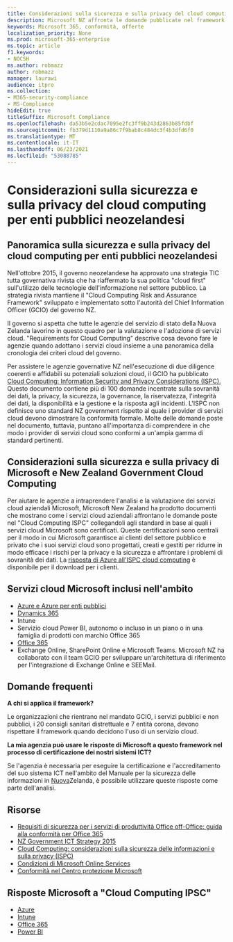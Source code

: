 ```yaml
---
title: Considerazioni sulla sicurezza e sulla privacy del cloud computing per enti pubblici neozelandesi
description: Microsoft NZ affronta le domande pubblicate nel framework di cloud computing della Nuova Zelanda.
keywords: Microsoft 365, conformità, offerte
localization_priority: None
ms.prod: microsoft-365-enterprise
ms.topic: article
f1.keywords:
- NOCSH
ms.author: robmazz
author: robmazz
manager: laurawi
audience: itpro
ms.collection:
- M365-security-compliance
- MS-Compliance
hideEdit: true
titleSuffix: Microsoft Compliance
ms.openlocfilehash: da53b5e2cdac7095e2fc3ff9b243d2863b85fdbf
ms.sourcegitcommit: fb379d1110a9a86c7f9bab8c484dc3f4b3dfd6f0
ms.translationtype: MT
ms.contentlocale: it-IT
ms.lasthandoff: 06/23/2021
ms.locfileid: "53088785"
---
```

# <a name="new-zealand-government-cloud-computing-security-and-privacy-considerations"></a>Considerazioni sulla sicurezza e sulla privacy del cloud computing per enti pubblici neozelandesi

## <a name="new-zealand-government-cloud-computing-security-and-privacy-overview"></a>Panoramica sulla sicurezza e sulla privacy del cloud computing per enti pubblici neozelandesi

Nell'ottobre 2015, il governo neozelandese ha approvato una strategia TIC tutta governativa rivista che ha riaffermato la sua politica "cloud first" sull'utilizzo delle tecnologie dell'informazione nel settore pubblico. La strategia rivista mantiene il "Cloud Computing Risk and Assurance Framework" sviluppato e implementato sotto l'autorità del Chief Information Officer (GCIO) del governo NZ.

Il governo si aspetta che tutte le agenzie del servizio di stato della Nuova Zelanda lavorino in questo quadro per la valutazione e l'adozione di servizi cloud. "Requirements for Cloud Computing" descrive cosa devono fare le agenzie quando adottano i servizi cloud insieme a una panoramica della cronologia dei criteri cloud del governo.

Per assistere le agenzie governative NZ nell'esecuzione di due diligence coerenti e affidabili su potenziali soluzioni cloud, il GCIO ha pubblicato [Cloud Computing: Information Security and Privacy Considerations (ISPC).](https://www.digital.govt.nz/dmsdocument/1~cloud-computing-information-security-and-privacy-considerations/html) Questo documento contiene più di 100 domande incentrate sulla sovranità dei dati, la privacy, la sicurezza, la governance, la riservatezza, l'integrità dei dati, la disponibilità e la gestione e la risposta agli incidenti. L'ISPC non definisce uno standard NZ government rispetto al quale i provider di servizi cloud devono dimostrare la conformità formale. Molte delle domande poste nel documento, tuttavia, puntano all'importanza di comprendere in che modo i provider di servizi cloud sono conformi a un'ampia gamma di standard pertinenti.

## <a name="microsoft-and-new-zealand-government-cloud-computing-security-and-privacy-considerations"></a>Considerazioni sulla sicurezza e sulla privacy di Microsoft e New Zealand Government Cloud Computing

Per aiutare le agenzie a intraprendere l'analisi e la valutazione dei servizi cloud aziendali Microsoft, Microsoft New Zealand ha prodotto documenti che mostrano come i servizi cloud aziendali affrontano le domande poste nel "Cloud Computing ISPC" collegandoli agli standard in base ai quali i servizi cloud Microsoft sono certificati. Queste certificazioni sono centrali per il modo in cui Microsoft garantisce ai clienti del settore pubblico e privato che i suoi servizi cloud sono progettati, creati e gestiti per ridurre in modo efficace i rischi per la privacy e la sicurezza e affrontare i problemi di sovranità dei dati. La [risposta di Azure all'ISPC cloud computing](https://azure.microsoft.com/resources/microsoft-azure-response-to-nz-gcio-cloud-computing-information-security-privacy-considerations/) è disponibile per il download per i clienti.

## <a name="microsoft-in-scope-cloud-services"></a>Servizi cloud Microsoft inclusi nell'ambito

- [Azure e Azure per enti pubblici](https://aka.ms/AzureCompliance)
- [Dynamics 365](https://aka.ms/d365-compliance-list)
- Intune
- Servizio cloud Power BI, autonomo o incluso in un piano o in una famiglia di prodotti con marchio Office 365
- [Office 365](https://go.microsoft.com/fwlink/p/?LinkID=2077751)
- Exchange Online, SharePoint Online e Microsoft Teams. Microsoft NZ ha collaborato con il team GCIO per sviluppare un'architettura di riferimento per l'integrazione di Exchange Online e SEEMail.

## <a name="frequently-asked-questions"></a>Domande frequenti

**A chi si applica il framework?**

Le organizzazioni che rientrano nel mandato GCIO, i servizi pubblici e non pubblici, i 20 consigli sanitari distrettuale e 7 entità corona, devono rispettare il framework quando decidono l'uso di un servizio cloud.

**La mia agenzia può usare le risposte di Microsoft a questo framework nel processo di certificazione dei nostri sistemi ICT?**

Se l'agenzia è necessaria per eseguire la certificazione e l'accreditamento del suo sistema ICT nell'ambito del Manuale per la sicurezza delle informazioni in [Nuova](https://go.microsoft.com/fwlink/p/?linkid=2099496)Zelanda, è possibile utilizzare queste risposte come parte dell'analisi.

## <a name="resources"></a>Risorse

- [Requisiti di sicurezza per i servizi di produttività Office off-Office: guida alla conformità per Office 365](https://aka.ms/o365-gcio-conformance-guidance)
- [NZ Government ICT Strategy 2015](https://www.ict.govt.nz/strategy-and-action-plan/strategy/)
- [Cloud Computing: considerazioni sulla sicurezza delle informazioni e sulla privacy (ISPC)](https://www.digital.govt.nz/standards-and-guidance/technology-and-architecture/cloud-services/)
- [Condizioni di Microsoft Online Services](https://aka.ms/Online-Services-Terms)
- [Conformità nel Centro protezione Microsoft](https://www.microsoft.com/trust-center/compliance/compliance-overview)

## <a name="microsoft-responses-to-cloud-computing-ipsc"></a>Risposte Microsoft a "Cloud Computing IPSC"

- [Azure](https://aka.ms/Azure-NZ-response)
- [Intune](https://aka.ms/Intune-NZ-response)
- [Office 365](https://aka.ms/O365-NZ-Response)
- [Power BI](https://download.microsoft.com/download/5/1/7/51726B9B-2E76-49C4-9D4F-A36BF025CB93/Response-to-GCIO-105-questions-Power-BI.pdf)
